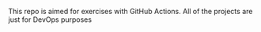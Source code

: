 This repo is aimed for exercises with GitHub Actions. All of the projects are just for DevOps purposes 
